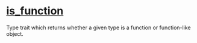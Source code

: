 # [is_function](is_function.hpp)

Type trait which returns whether a given type is a function or function-like object.